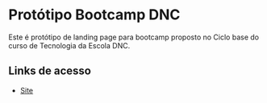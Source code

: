 # Protótipo Bootcamp DNC
Este é protótipo de landing page para bootcamp proposto no Ciclo base do curso de Tecnologia da Escola DNC.
## Links de acesso
-  [Site](https://magenta-moxie-81f055.netlify.app/)